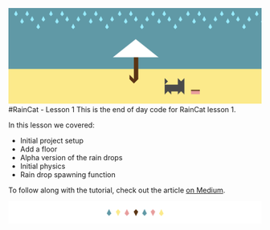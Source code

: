 ![RainCat Lesson One Header](documentation/header.png)
#RainCat - Lesson 1
This is the end of day code for RainCat lesson 1. 

In this lesson we covered: 

- Initial project setup
- Add a floor
- Alpha version of the rain drops
- Initial physics
- Rain drop spawning function

To follow along with the tutorial, check out the article [on Medium](https://medium.com/hello-thirteen23/raincat-lesson-1-79a750ef319f#.iqgubl1xk).

![divider](documentation/divider.png)